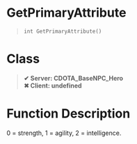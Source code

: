 # GetPrimaryAttribute
> `int GetPrimaryAttribute()`
# Class
> __✔ Server: CDOTA_BaseNPC_Hero__  
> __✖ Client: undefined__  
# Function Description
0 = strength, 1 = agility, 2 = intelligence.
